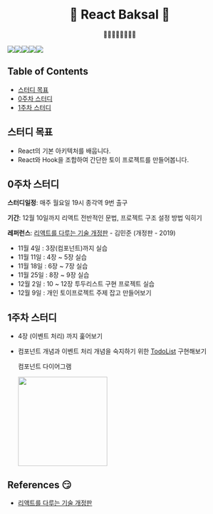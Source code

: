 <h1 align="center">👊 React Baksal 👊</h1>
<div align="center">
  👊👊👊👊👊👊👊👊
</div>
<br/>
<div align="center" style="display:flex;">
  <img src="https://img.shields.io/static/v1?label=React&message=Baksal&color=critical" />
  <img src="https://img.shields.io/github/languages/top/ReactBaksal/React" />
  <img src="https://img.shields.io/github/commit-activity/w/ReactBaksal/React"/>
  <img src="https://img.shields.io/github/last-commit/ReactBaksal/React"/>
  <img src="https://img.shields.io/github/license/ReactBaksal/React" />
</div>

## Table of Contents

- [스터디 목표](#스터디-목표)
- [0주차 스터디](#0주차-스터디)
- [1주차 스터디](#1주차-스터디)

## 스터디 목표

- React의 기본 아키텍처를 배웁니다.
- React와 Hook을 조합하여 간단한 토이 프로젝트를 만들어봅니다.

## 0주차 스터디

**스터디일정**: 매주 월요일 19시 종각역 9번 출구

**기간**: 12월 10일까지 리액트 전반적인 문법, 프로젝트 구조 설정 방법 익히기

**레퍼런스**: [리액트를 다루는 기술 개정판](https://book.naver.com/bookdb/book_detail.nhn?bid=15372757) - 김민준 (개정판 - 2019)

- 11월 4일 : 3장(컴포넌트)까지 실습
- 11월 11일 : 4장 ~ 5장 실습
- 11월 18일 : 6장 ~ 7장 실습
- 11월 25일 : 8장 ~ 9장 실습
- 12월 2일 : 10 ~ 12장 투두리스트 구현 프로젝트 실습
- 12월 9일 : 개인 토이프로젝트 주제 잡고 만들어보기

## 1주차 스터디

- 4장 (이벤트 처리) 까지 훑어보기
- 컴포넌트 개념과 이벤트 처리 개념을 숙지하기 위한 [TodoList](https://github.com/ReactBakSal/todo-list-example) 구현해보기

  컴포넌트 다이어그램

    <div><img width="200" src="https://user-images.githubusercontent.com/7090906/68119496-37c59500-ff46-11e9-8275-f142f10912d5.png"></div>

## References :smirk:

- [리액트를 다루는 기술 개정판](https://book.naver.com/bookdb/book_detail.nhn?bid=15372757)
